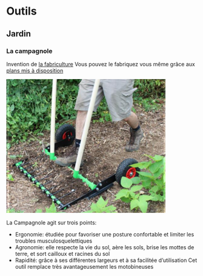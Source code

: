 # Outils

## Jardin

### La campagnole

Invention de [la fabriculture](http://www.lafabriculture.fr/)
Vous pouvez le fabriquez vous même grâce aux [plans mis à disposition](https://pat-rice.github.io/self-sufficiency-wiki/fr/assets/documents/kit_autoconstruction_campagnole.pdf)

![une campagnole](assets/images/campagnole.png)

La Campagnole agit sur trois points:
- Ergonomie: étudiée pour favoriser une posture confortable et limiter les troubles musculosquelettiques
- Agronomie: elle respecte la vie du sol, aère les sols, brise les mottes de terre, et sort cailloux et racines du sol
- Rapidité: grâce à ses différentes largeurs et à sa facilitée d’utilisation Cet outil remplace très avantageusement les motobineuses